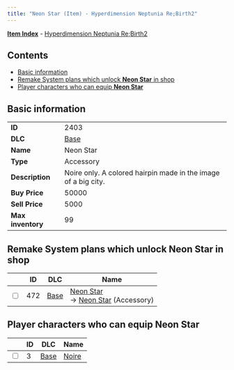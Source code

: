 ```yaml
---
title: "Neon Star (Item) - Hyperdimension Neptunia Re;Birth2"
---
```


[**Item Index**](/neptunia/rb2/item/index.html) - [Hyperdimension Neptunia Re;Birth2](/neptunia/rb2)

## Contents

- [Basic information](#basic-information)
- [Remake System plans which unlock **Neon Star** in shop](#remake-system-plans-which-unlock-neon-star-in-shop)
- [Player characters who can equip **Neon Star**](#player-characters-who-can-equip-neon-star)

## Basic information

|   |   |
| -- | -- |
| **ID** | 2403 |
| **DLC** | [Base](/neptunia/rb2/dlc/0-base.html) |
| **Name** | Neon Star |
| **Type** | Accessory |
| **Description** | Noire only. A colored hairpin made in the image of a big city. |
| **Buy Price** | 50000 |
| **Sell Price** | 5000 |
| **Max inventory** | 99 |

## Remake System plans which unlock **Neon Star** in shop

|    | ID | DLC | Name |
| -- | -- | --- | ---- |
| <input type="checkbox" id="rb2-remake-0-472" class="trackbox" /> | 472 | [Base](/neptunia/rb2/dlc/0-base.html) | [Neon Star](/neptunia/rb2/remake/0-472-neon-star.html)<br />→ [Neon Star](/neptunia/rb2/item/0-2403-neon-star.html) (Accessory) |

## Player characters who can equip **Neon Star**

|    | ID | DLC | Name |
| -- | -- | --- | ---- |
| <input type="checkbox" id="rb2-player-0-3" class="trackbox" /> | 3 | [Base](/neptunia/rb2/dlc/0-base.html) | [Noire](/neptunia/rb2/player/0-3-noire.html) |